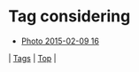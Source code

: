 <!--
title: Tag considering
date: 2020-06-28T15:02:24.702Z
tags:
-->
# Tag considering

 * [Photo 2015-02-09 16](110548166627.md)

| [Tags](tags.md) | [Top](index.md) |

